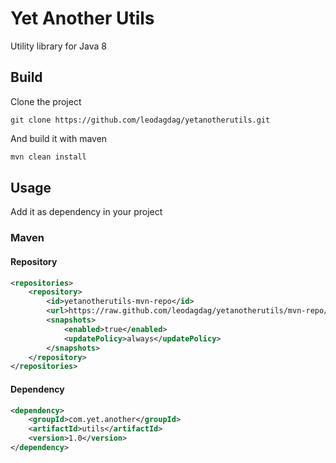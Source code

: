 # Yet Another Utils

Utility library for Java 8

## Build

Clone the project
```
git clone https://github.com/leodagdag/yetanotherutils.git
``` 

And build it with maven

```bash
mvn clean install
```

## Usage

Add it as dependency in your project


### Maven

#### Repository

```xml
<repositories>
    <repository>
        <id>yetanotherutils-mvn-repo</id>
        <url>https://raw.github.com/leodagdag/yetanotherutils/mvn-repo/</url>
        <snapshots>
            <enabled>true</enabled>
            <updatePolicy>always</updatePolicy>
        </snapshots>
    </repository>
</repositories>
```
#### Dependency
```xml
<dependency>
    <groupId>com.yet.another</groupId>
    <artifactId>utils</artifactId>
    <version>1.0</version>
</dependency>
``` 
